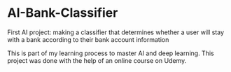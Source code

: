 # AI-Bank-Classifier
First AI project: making a classifier that determines whether a user will stay with a bank according to their bank account information

This is part of my learning process to master AI and deep learning. This project was done with the help of an online course on Udemy.

